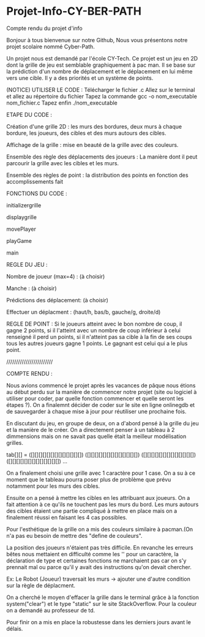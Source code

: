# Projet-Info-CY-BER-PATH

Compte rendu du projet d'info 

Bonjour à tous bienvenue sur notre Github, Nous vous présentons notre projet scolaire nommé Cyber-Path.

Un projet nous est demandé par l'école CY-Tech. 
Ce projet est un jeu en 2D dont la grille de jeu est semblable graphiquement à pac man.
Il se base sur la prédiction d'un nombre de déplacement et le déplacement en lui même vers une cible. 
Il y a des priorités et un système de points.

(NOTICE) UTILISER LE CODE :
Télécharger le fichier .c
Allez sur le terminal et allez au répertoire du fichier
Tapez la commande gcc -o nom_executable nom_fichier.c
Tapez enfin ./nom_executable






ETAPE DU CODE :

Création d'une grille 2D : les murs des bordures, deux murs à chaque bordure, les joueurs, des cibles et des murs autours des cibles.  

Affichage de la grille : mise en beauté de la grille avec des couleurs.

Ensemble des règle des déplacements des joueurs : La manière dont il peut parcourir la grille avec les cibles et les murs.

Ensemble des règles de point : la distribution des points en fonction des accomplissements fait


FONCTIONS DU CODE :

initializergrille

displaygrille

movePlayer

playGame

main


REGLE DU JEU :

Nombre de joueur (max=4) : (à choisir)

Manche : (à choisir)

Prédictions des déplacement: (à choisir)

Effectuer un déplacment : (haut/h, bas/b, gauche/g, droite/d)

REGLE DE POINT : Si le joueurs atteint avec le bon nombre de coup, il gagne 2 points, si il l'atteint avec un nombre de coup inférieur à celui renseigné il perd un points, si il n'atteint pas sa cible à la fin de ses coups tous les autres joueurs gagne 1 points. Le gagnant est celui qui a le plus point.



////////////////////////


COMPTE RENDU :


Nous avions commencé le projet après les vacances de pâque nous étions au début perdu sur la manière de commencer notre projet 
(site ou logiciel à utiliser pour coder, par quelle fonction commencer et quelle seront les étapes ?).
On a finalemnt décider de coder sur le site en ligne onlinegdb et de sauvegarder à chaque mise à jour pour réutiliser une prochaine fois.

En discutant du jeu, en groupe de deux, on a d'abord pensé à la grille du jeu et la manière de le créer.
On a directement penser à un tableau à 2 dimmensions mais on ne savait pas quelle était la meilleur modélisation grilles.

tab[][]    =    ([][][][][][][][][][][][][])
		            ([][][][][][][][][][][][][])
		            ([][][][][][][][][][][][][])
		            ([][][][][][][][][][][][][])
		            ...

On a finalement choisi une grille avec 1 caractère pour 1 case.
On a su à ce moment que le tableau pourra poser plus de problème que prévu notamment pour les murs des cibles.


Ensuite on a pensé à mettre les cibles en les attribuant aux joueurs. On a fait attention à ce qu'ils ne touchent pas les murs du bord.
Les murs autours des cibles étaient une partie compliqué à mettre en place mais on a finalement réussi en faisant les 4 cas possibles.



Pour l'esthétique de la grille on a mis des couleurs similaire à pacman.(On n'a pas eu besoin de mettre des "define de couleurs". 

La position des joueurs n'étaient pas très difficile.
En revanche les erreurs bêtes nous mettaient en difficulté comme les '' pour un caractère, la déclaration de type et certaines fonctions ne marchaient pas car on s'y prennait mal ou
parce qu'il y avait des instructions qu'on devait chercher.

Ex: Le Robot (Joueur) traversait les murs -> ajouter une d'autre condition sur la règle de déplacment.

On a cherché le moyen d'effacer la grille dans le terminal grâce à la fonction system("clear") et le type "static" sur le site StackOverflow.
Pour la couleur on a demandé au professeur de td.

Pour finir on a mis en place la robustesse dans les derniers jours avant le délais.
